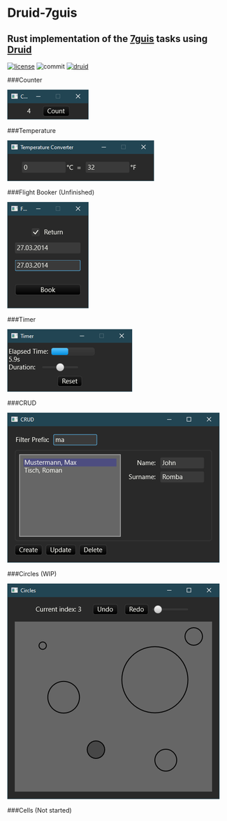 # Druid-7guis

## Rust implementation of the [7guis](https://eugenkiss.github.io/7guis/) tasks using [Druid](https://linebender.org/druid/)


[![license](https://img.shields.io/github/license/MrGibus/Druid-7guis)](https://github.com/MrGibus/Druid-7guis/blob/master/LICENSE)
![commit](https://img.shields.io/github/last-commit/MrGibus/Druid-7guis)
[![druid](https://img.shields.io/badge/Druid%20Version-v0.6.0-orange)](https://crates.io/crates/druid)

###Counter  

![counter](images/Counter.PNG)

###Temperature  

![temperature](images/Temperature.PNG)

###Flight Booker (Unfinished)  

![Flights](images/Flights.PNG)

###Timer  

![Timer](images/Timer.PNG)

###CRUD  

![CRUD](images/CRUD.PNG)

###Circles (WIP)  

![Circles](images/Circles.PNG)

###Cells (Not started)  
